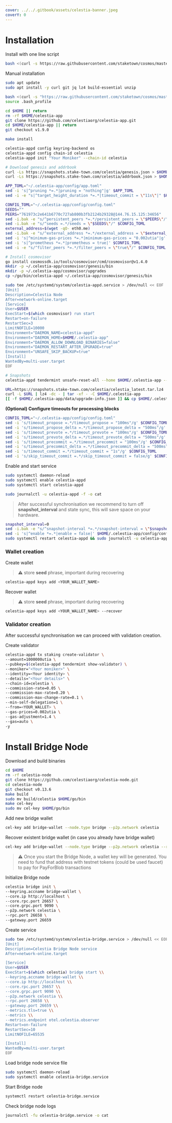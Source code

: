 ```yaml
---
cover: ../../.gitbook/assets/celestia-banner.jpeg
coverY: 0
---
```


# Installation

Install with one line script

```bash
bash <(curl -s https://raw.githubusercontent.com/staketown/cosmos/master/celestia/main_install.sh)
```

Manual installation

```bash
sudo apt update
sudo apt install -y curl git jq lz4 build-essential unzip

bash <(curl -s "https://raw.githubusercontent.com/staketown/cosmos/master/utils/go_install.sh")
source .bash_profile

cd $HOME || return
rm -rf $HOME/celestia-app
git clone https://github.com/celestiaorg/celestia-app.git
cd $HOME/celestia-app || return
git checkout v1.9.0

make install

celestia-appd config keyring-backend os
celestia-appd config chain-id celestia
celestia-appd init "Your Moniker" --chain-id celestia

# Download genesis and addrbook
curl -Ls https://snapshots.stake-town.com/celestia/genesis.json > $HOME/.celestia-app/config/genesis.json
curl -Ls https://snapshots.stake-town.com/celestia/addrbook.json > $HOME/.celestia-app/config/addrbook.json

APP_TOML="~/.celestia-app/config/app.toml"
sed -i 's|^pruning *=.*|pruning = "nothing"|g' $APP_TOML
sed -i -e "s|^target_height_duration *=.*|timeout_commit = \"11s\"|" $HOME/.celestia-app/config/config.toml

CONFIG_TOML="~/.celestia-app/config/config.toml"
SEEDS=""
PEERS="761973c2e641b6770c727ab800b3fb2124b29328@144.76.15.125:34656"
sed -i.bak -e "s/^persistent_peers *=.*/persistent_peers = \"$PEERS\"/" $CONFIG_TOML
sed -i.bak -e "s/^seeds =.*/seeds = \"$SEEDS\"/" $CONFIG_TOML
external_address=$(wget -qO- eth0.me)
sed -i.bak -e "s/^external_address *=.*/external_address = \"$external_address:26656\"/" $CONFIG_TOML
sed -i 's|^minimum-gas-prices *=.*|minimum-gas-prices = "0.002utia"|g' $CONFIG_TOML
sed -i 's|^prometheus *=.*|prometheus = true|' $CONFIG_TOML
sed -i -e "s/^filter_peers *=.*/filter_peers = \"true\"/" $CONFIG_TOML

# Install cosmovisor
go install cosmossdk.io/tools/cosmovisor/cmd/cosmovisor@v1.4.0
mkdir -p ~/.celestia-app/cosmovisor/genesis/bin
mkdir -p ~/.celestia-app/cosmovisor/upgrades
cp ~/go/bin/celestia-appd ~/.celestia-app/cosmovisor/genesis/bin

sudo tee /etc/systemd/system/celestia-appd.service > /dev/null << EOF
[Unit]
Description=Celestia Node
After=network-online.target
[Service]
User=$USER
ExecStart=$(which cosmovisor) run start
Restart=on-failure
RestartSec=3
LimitNOFILE=10000
Environment="DAEMON_NAME=celestia-appd"
Environment="DAEMON_HOME=$HOME/.celestia-app"
Environment="DAEMON_ALLOW_DOWNLOAD_BINARIES=false"
Environment="DAEMON_RESTART_AFTER_UPGRADE=true"
Environment="UNSAFE_SKIP_BACKUP=true"
[Install]
WantedBy=multi-user.target
EOF

# Snapshots
celestia-appd tendermint unsafe-reset-all --home $HOME/.celestia-app --keep-addr-book

URL=https://snapshots.stake-town.com/celestia/celestia_latest.tar.lz4
curl -L $URL | lz4 -dc - | tar -xf - -C $HOME/.celestia-app
[[ -f $HOME/.celestia-app/data/upgrade-info.json ]] && cp $HOME/.celestia-app/data/upgrade-info.json $HOME/.celestia-app/cosmovisor/genesis/upgrade-info.json
```

**(Optional) Configure timeouts for processing blocks**

```bash
CONFIG_TOML="~/.celestia-app/config/config.toml"
sed -i 's/timeout_propose =.*/timeout_propose = "100ms"/g' $CONFIG_TOML
sed -i 's/timeout_propose_delta =.*/timeout_propose_delta = "500ms"/g' $CONFIG_TOML
sed -i 's/timeout_prevote =.*/timeout_prevote = "100ms"/g' $CONFIG_TOML
sed -i 's/timeout_prevote_delta =.*/timeout_prevote_delta = "500ms"/g' $CONFIG_TOML
sed -i 's/timeout_precommit =.*/timeout_precommit = "100ms"/g' $CONFIG_TOML
sed -i 's/timeout_precommit_delta =.*/timeout_precommit_delta = "500ms"/g' $CONFIG_TOML
sed -i 's/timeout_commit =.*/timeout_commit = "1s"/g' $CONFIG_TOML
sed -i 's/skip_timeout_commit =.*/skip_timeout_commit = false/g' $CONFIG_TOML
```

Enable and start service

```bash
sudo systemctl daemon-reload
sudo systemctl enable celestia-appd
sudo systemctl start celestia-appd

sudo journalctl -u celestia-appd -f -o cat
```

> After successful synchronisation we recommend to turn off **snapshot\_interval** and state sync, this will save space on your hardware.

```bash
snapshot_interval=0
sed -i.bak -e "s/^snapshot-interval *=.*/snapshot-interval = \"$snapshot_interval\"/" ~/.celestia-app/config/app.toml
sed -i 's|^enable *=.*|enable = false|' $HOME/.celestia-app/config/config.toml
sudo systemctl restart celestia-appd && sudo journalctl -u celestia-appd -f -o cat
```

### Wallet creation

Create wallet

> ⚠️ store **seed** phrase, important during recovering

```bash
celestia-appd keys add <YOUR_WALLET_NAME>
```

Recover wallet

> ⚠️ store **seed** phrase, important during recovering

```bash
celestia-appd keys add <YOUR_WALLET_NAME> --recover
```

### Validator creation

After successful synchronisation we can proceed with validation creation.

Create validator

```bash
celestia-appd tx staking create-validator \
--amount=1000000utia \
--pubkey=$(celestia-appd tendermint show-validator) \
--moniker="<Your moniker>" \
--identity=<Your identity> \
--details="<Your details>" \
--chain-id=celestia \
--commission-rate=0.05 \
--commission-max-rate=0.20 \
--commission-max-change-rate=0.1 \
--min-self-delegation=1 \
--from=<YOUR_WALLET> \
--gas-prices=0.002utia \
--gas-adjustment=1.4 \
--gas=auto \
-y
```

# Install Bridge Node

Download and build binaries
```bash
cd $HOME
rm -rf celestia-node
git clone https://github.com/celestiaorg/celestia-node.git
cd celestia-node
git checkout v0.13.6
make build
sudo mv build/celestia $HOME/go/bin
make cel-key
sudo mv cel-key $HOME/go/bin
```

Add new bridge wallet
```bash
cel-key add bridge-wallet --node.type bridge --p2p.network celestia
```

Recover existent bridge wallet (in case you already have bridge wallet)
```bash
cel-key add bridge-wallet --node.type bridge --p2p.network celestia --recover
```

> ⚠️ Once you start the Bridge Node, a wallet key will be generated. You need to fund that address with testnet tokens (could be used faucet) to pay for PayForBlob transactions

Initialize Bridge node
```bash
celestia bridge init \
--keyring.accname bridge-wallet \
--core.ip http://localhost \
--core.rpc.port 26657 \
--core.grpc.port 9090 \
--p2p.network celestia \
--rpc.port 26658 \
--gateway.port 26659
```

Create service
```bash
sudo tee /etc/systemd/system/celestia-bridge.service > /dev/null << EOF
[Unit]
Description=Celestia Bridge Node service
After=network-online.target

[Service]
User=$USER
ExecStart=$(which celestia) bridge start \\
--keyring.accname bridge-wallet \\
--core.ip http://localhost \\
--core.rpc.port 26657 \\
--core.grpc.port 9090 \\
--p2p.network celestia \\
--rpc.port 26658 \\
--gateway.port 26659 \\
--metrics.tls=true \\
--metrics \\
--metrics.endpoint otel.celestia.observer
Restart=on-failure
RestartSec=10
LimitNOFILE=65535

[Install]
WantedBy=multi-user.target
EOF
```

Load bridge node service file
```bash
sudo systemctl daemon-reload
sudo systemctl enable celestia-bridge.service
```

Start Bridge node
```bash
systemctl restart celestia-bridge.service
```

Check bridge node logs
```bash
journalctl -fu celestia-bridge.service -o cat
```
